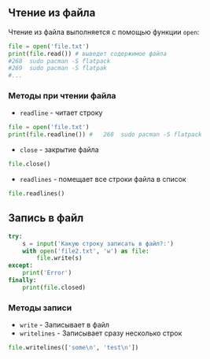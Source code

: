 ## Чтение из файла
Чтение из файла выполняется с помощью функции `open`:

```python
file = open('file.txt')
print(file.read()) # выведет содержимое файла
#268  sudo pacman -S flatpack
#269  sudo pacman -S flatpak
#...
```

### Методы при чтении файла
- `readline` - читает строку

```python
file = open('file.txt')
print(file.readline()) #   268  sudo pacman -S flatpack
```

- `close` - закрытие файла

```python
file.close()
```

- `readlines` - помещает все строки файла в список

```python
file.readlines()
```

## Запись в файл

```python
try:
    s = input('Какую строку записать в файл?:')
    with open('file2.txt', 'w') as file:
        file.write(s)
except:
    print('Error')
finally:
    print(file.closed)

```

### Методы записи

- `write` - Записывает в файл
- `writelines` - Записывает сразу несколько строк

```python
file.writelines(['some\n', 'test\n'])
```